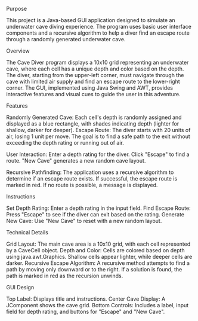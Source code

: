 Purpose

This project is a Java-based GUI application designed to simulate an underwater cave diving experience. The program uses basic user interface components and a recursive algorithm to help a diver find an escape route through a randomly generated underwater cave.

Overview

The Cave Diver program displays a 10x10 grid representing an underwater cave, where each cell has a unique depth and color based on the depth. The diver, starting from the upper-left corner, must navigate through the cave with limited air supply and find an escape route to the lower-right corner. The GUI, implemented using Java Swing and AWT, provides interactive features and visual cues to guide the user in this adventure.

Features
   
   Randomly Generated Cave: Each cell's depth is randomly assigned and displayed as a blue rectangle, with shades indicating depth (lighter for shallow, darker for deeper).
    Escape Route: The diver starts with 20 units of air, losing 1 unit per move. The goal is to find a safe path to the exit without exceeding the depth rating or running out of air.
    
   User Interaction:
        Enter a depth rating for the diver.
        Click "Escape" to find a route.
        "New Cave" generates a new random cave layout.
   
   Recursive Pathfinding: The application uses a recursive algorithm to determine if an escape route exists.
        If successful, the escape route is marked in red.
        If no route is possible, a message is displayed.

Instructions
 
 Set Depth Rating: Enter a depth rating in the input field.
    Find Escape Route: Press "Escape" to see if the diver can exit based on the rating.
    Generate New Cave: Use "New Cave" to reset with a new random layout.

Technical Details
   
   Grid Layout: The main cave area is a 10x10 grid, with each cell represented by a CaveCell object.
    Depth and Color: Cells are colored based on depth using java.awt.Graphics. Shallow cells appear lighter, while deeper cells are darker.
    Recursive Escape Algorithm: A recursive method attempts to find a path by moving only downward or to the right. If a solution is found, the path is marked in red as the recursion unwinds.

GUI Design
   
   Top Label: Displays title and instructions.
    Center Cave Display: A JComponent shows the cave grid.
    Bottom Controls: Includes a label, input field for depth rating, and buttons for "Escape" and "New Cave".
